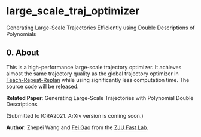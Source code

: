 # large_scale_traj_optimizer
Generating Large-Scale Trajectories Efficiently using Double Descriptions of Polynomials

## 0. About
This is a high-performance large-scale trajectory optimizer. It achieves almost the same trajectory quality as the global trajectory optimizer in [Teach-Repeat-Replan](https://github.com/HKUST-Aerial-Robotics/Teach-Repeat-Replan) while using significantly less computation time. The source code will be released.

__Related Paper__: Generating Large-Scale Trajectories with Polynomial Double Descriptions 

(Submitted to ICRA2021. ArXiv version is coming soon.)

__Author__: Zhepei Wang and [Fei Gao](https://ustfei.com/) from the [ZJU Fast Lab](http://www.kivact.com/).
